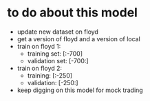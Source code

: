 # to do about this model
- update new dataset on floyd
- get a version of floyd and a version of local
- train on floyd 1:
	- training set: [:-700]
	- validation set: [-700:]
- train on floyd 2:
	- training: [:-250]
	- validation: [-250:]
- keep digging on this model for mock trading
